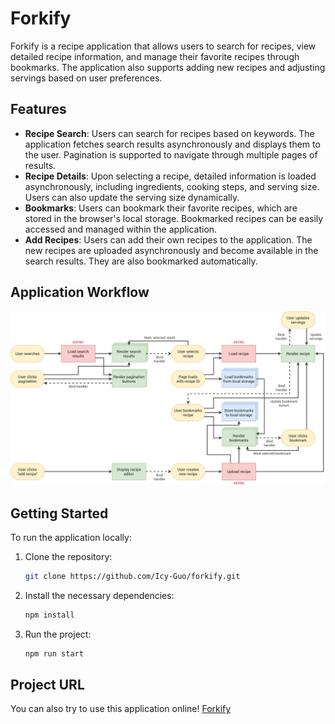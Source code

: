 # Forkify

Forkify is a recipe application that allows users to search for recipes, view detailed recipe information, and manage their favorite recipes through bookmarks. The application also supports adding new recipes and adjusting servings based on user preferences.

## Features

- **Recipe Search**: Users can search for recipes based on keywords. The application fetches search results asynchronously and displays them to the user. Pagination is supported to navigate through multiple pages of results.
- **Recipe Details**: Upon selecting a recipe, detailed information is loaded asynchronously, including ingredients, cooking steps, and serving size. Users can also update the serving size dynamically.
- **Bookmarks**: Users can bookmark their favorite recipes, which are stored in the browser's local storage. Bookmarked recipes can be easily accessed and managed within the application.
- **Add Recipes**: Users can add their own recipes to the application. The new recipes are uploaded asynchronously and become available in the search results. They are also bookmarked automatically.

## Application Workflow

![Flowchart](forkify-flowchart.png)

## Getting Started

To run the application locally:

1. Clone the repository:

   ```bash
   git clone https://github.com/Icy-Guo/forkify.git
   ```

2. Install the necessary dependencies:
   ```bash
   npm install
   ```
3. Run the project:
   ```bash
   npm run start
   ```

## Project URL

You can also try to use this application online! [Forkify](https://forkify-icy.netlify.app/)
